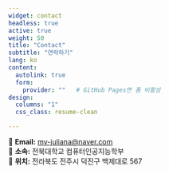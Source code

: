 ```yaml
---
widget: contact
headless: true
active: true
weight: 50
title: "Contact"
subtitle: "연락하기"
lang: ko
content:
  autolink: true
  form:
    provider: ""   # GitHub Pages면 폼 비활성
design:
  columns: "1"
  css_class: resume-clean

---
```

📧 **Email:** my-juliana@naver.com  
🏫 **소속:** 전북대학교 컴퓨터인공지능학부  
📍 **위치:** 전라북도 전주시 덕진구 백제대로 567  
